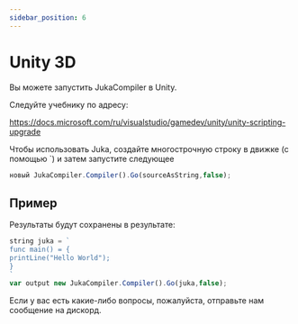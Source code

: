 ```yaml
---
sidebar_position: 6
---
```


# Unity 3D

Вы можете запустить JukaCompiler в Unity.

Следуйте учебнику по адресу:

https://docs.microsoft.com/ru/visualstudio/gamedev/unity/unity-scripting-upgrade

Чтобы использовать Juka, создайте многострочную строку в движке (с помощью `) и затем запустите следующее

```jsx
новый JukaCompiler.Compiler().Go(sourceAsString,false);
```

## Пример

Результаты будут сохранены в результате:

```jsx
string juka = `
func main() = {
printLine("Hello World");
}
`
var output new JukaCompiler.Compiler().Go(juka,false);
```

Если у вас есть какие-либо вопросы, пожалуйста, отправьте нам сообщение на дискорд.